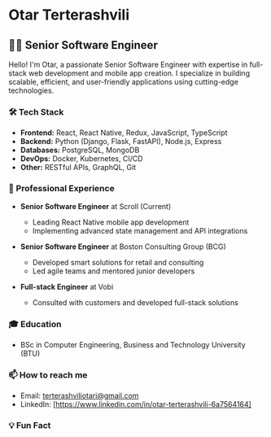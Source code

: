 # Otar Terterashvili

## 👨‍💻 Senior Software Engineer

Hello! I'm Otar, a passionate Senior Software Engineer with expertise in full-stack web development and mobile app creation. I specialize in building scalable, efficient, and user-friendly applications using cutting-edge technologies.

### 🛠 Tech Stack

- **Frontend:** React, React Native, Redux, JavaScript, TypeScript
- **Backend:** Python (Django, Flask, FastAPI), Node.js, Express
- **Databases:** PostgreSQL, MongoDB
- **DevOps:** Docker, Kubernetes, CI/CD
- **Other:** RESTful APIs, GraphQL, Git

### 🚀 Professional Experience

- **Senior Software Engineer** at Scroll (Current)
  - Leading React Native mobile app development
  - Implementing advanced state management and API integrations

- **Senior Software Engineer** at Boston Consulting Group (BCG)
  - Developed smart solutions for retail and consulting
  - Led agile teams and mentored junior developers

- **Full-stack Engineer** at Vobi
  - Consulted with customers and developed full-stack solutions

### 🎓 Education

- BSc in Computer Engineering, Business and Technology University (BTU)

### 📫 How to reach me

- Email: terterashviliotari@gmail.com
- LinkedIn: [https://www.linkedin.com/in/otar-terterashvili-6a7564164]

### 💡 Fun Fact
